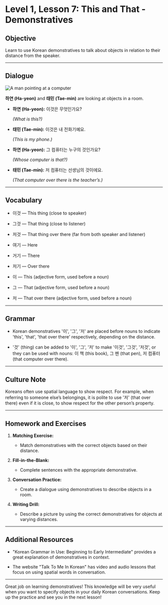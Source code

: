 # Level 1, Lesson 7: This and That - Demonstratives

## Objective

Learn to use Korean demonstratives to talk about objects in relation to their distance from the speaker.

---

## Dialogue

![A man pointing at a computer](./resources/l1_lesson07.png)

**하연 (Ha-yeon)** and **태민 (Tae-min)** are looking at objects in a room.

- **하연 (Ha-yeon):** 이것은 무엇인가요?

  *(What is this?)*

- **태민 (Tae-min):** 이것은 내 전화기예요.

  *(This is my phone.)*

- **하연 (Ha-yeon):** 그 컴퓨터는 누구의 것인가요?

  *(Whose computer is that?)*

- **태민 (Tae-min):** 저 컴퓨터는 선생님의 것이에요.

  *(That computer over there is the teacher’s.)*

---

## Vocabulary

- 이것 — This thing (close to speaker)

- 그것 — That thing (close to listener)

- 저것 — That thing over there (far from both speaker and listener)

- 여기 — Here

- 거기 — There

- 저기 — Over there

- 이 — This (adjective form, used before a noun)

- 그 — That (adjective form, used before a noun)

- 저 — That over there (adjective form, used before a noun)

---

## Grammar

- Korean demonstratives '이', '그', '저' are placed before nouns to indicate 'this', 'that', 'that over there' respectively, depending on the distance.

- '것' (thing) can be added to '이', '그', '저' to make '이것', '그것', '저것', or they can be used with nouns: 이 책 (this book), 그 펜 (that pen), 저 컴퓨터 (that computer over there).

---

## Culture Note

Koreans often use spatial language to show respect. For example, when referring to someone else’s belongings, it is polite to use '저' (that over there) even if it is close, to show respect for the other person’s property.

---

## Homework and Exercises

1. **Matching Exercise:**

    - Match demonstratives with the correct objects based on their distance.

2. **Fill-in-the-Blank:**

    - Complete sentences with the appropriate demonstrative.

3. **Conversation Practice:**

    - Create a dialogue using demonstratives to describe objects in a room.

4. **Writing Drill:**

    - Describe a picture by using the correct demonstratives for objects at varying distances.

---

## Additional Resources

- "Korean Grammar in Use: Beginning to Early Intermediate" provides a great explanation of demonstratives in context.

- The website "Talk To Me In Korean" has video and audio lessons that focus on using spatial words in conversation.

---

Great job on learning demonstratives! This knowledge will be very useful when you want to specify objects in your daily Korean conversations. Keep up the practice and see you in the next lesson!
